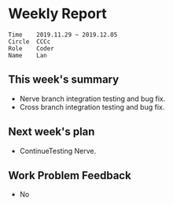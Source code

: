 # Weekly Report 
```
Time	2019.11.29 ~ 2019.12.05
Circle	CCCc
Role	Coder
Name	Lan
```
## This week's summary
- Nerve branch integration testing and bug fix.
- Cross branch integration testing and bug fix.

## Next week's plan

-  ContinueTesting Nerve.

## Work Problem Feedback
- No

